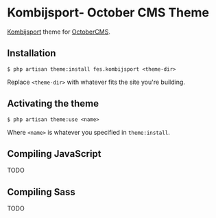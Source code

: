 # Kombijsport- October CMS Theme

[Kombijsport](http://www.kombijsport.nl) theme for [OctoberCMS](https://octobercms.com).

## Installation

`$ php artisan theme:install fes.kombijsport <theme-dir>`

Replace `<theme-dir>` with whatever fits the site you're building.

## Activating the theme

`$ php artisan theme:use <name>`

Where `<name>` is whatever you specified in `theme:install`.

## Compiling JavaScript

TODO

## Compiling Sass

TODO
